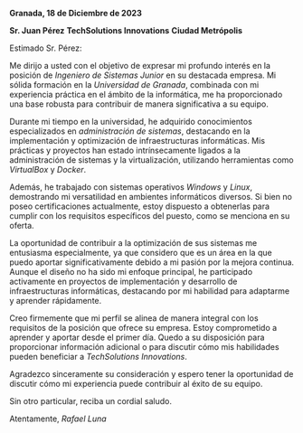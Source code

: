 **Granada, 18 de Diciembre de 2023**

**Sr. Juan Pérez**
**TechSolutions Innovations**
**Ciudad Metrópolis**

Estimado Sr. Pérez:

Me dirijo a usted con el objetivo de expresar mi profundo interés en la posición de *Ingeniero de Sistemas Junior* en su destacada empresa. Mi sólida formación en la *Universidad de Granada*, combinada con mi experiencia práctica en el ámbito de la informática, me ha proporcionado una base robusta para contribuir de manera significativa a su equipo.

Durante mi tiempo en la universidad, he adquirido conocimientos especializados en *administración de sistemas*, destacando en la implementación y optimización de infraestructuras informáticas. Mis prácticas y proyectos han estado intrínsecamente ligados a la administración de sistemas y la virtualización, utilizando herramientas como *VirtualBox* y *Docker*.

Además, he trabajado con sistemas operativos *Windows* y *Linux*, demostrando mi versatilidad en ambientes informáticos diversos. Si bien no poseo certificaciones actualmente, estoy dispuesto a obtenerlas para cumplir con los requisitos específicos del puesto, como se menciona en su oferta.

La oportunidad de contribuir a la optimización de sus sistemas me entusiasma especialmente, ya que considero que es un área en la que puedo aportar significativamente debido a mi pasión por la mejora continua. Aunque el diseño no ha sido mi enfoque principal, he participado activamente en proyectos de implementación y desarrollo de infraestructuras informáticas, destacando por mi habilidad para adaptarme y aprender rápidamente.

Creo firmemente que mi perfil se alinea de manera integral con los requisitos de la posición que ofrece su empresa. Estoy comprometido a aprender y aportar desde el primer día. Quedo a su disposición para proporcionar información adicional o para discutir cómo mis habilidades pueden beneficiar a *TechSolutions Innovations*.

Agradezco sinceramente su consideración y espero tener la oportunidad de discutir cómo mi experiencia puede contribuir al éxito de su equipo.

Sin otro particular, reciba un cordial saludo.

Atentamente,
*Rafael Luna*
